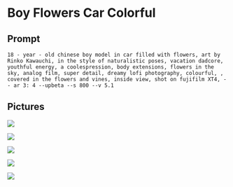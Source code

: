 # Boy Flowers Car Colorful

## Prompt

```
18 - year - old chinese boy model in car filled with flowers, art by Rinko Kawauchi, in the style of naturalistic poses, vacation dadcore, youthful energy, a coolespression, body extensions, flowers in the sky, analog film, super detail, dreamy lofi photography, colourful, , covered in the flowers and vines, inside view, shot on fujifilm XT4, - - ar 3: 4 --upbeta --s 800 --v 5.1
```

## Pictures

![](https://cdn.discordapp.com/attachments/1008571029804810332/1105003510887620648/fatdoge_18_-_year_-_old_chinese_boy_model_in_car_filled_with_fl_efe89bc0-80ee-4a9e-ba5e-0d20fd772803.png)

![](https://cdn.discordapp.com/attachments/1008571029804810332/1105000745822081084/fatdoge_18_-_year_-_old_chinese_boy_model_in_car_filled_with_fl_dc20f7c3-4c1b-4379-9e0e-9ac19222fc69.png)

![](https://cdn.discordapp.com/attachments/1008571029804810332/1105000673210273832/fatdoge_18_-_year_-_old_chinese_boy_model_in_car_filled_with_fl_c23da074-bff2-44a7-a8eb-251cdae216cb.png)

![](https://cdn.discordapp.com/attachments/1008571029804810332/1105001010876911616/fatdoge_18_-_year_-_old_chinese_boy_model_in_car_filled_with_fl_1af07815-fe39-43ce-b67c-dfb82e40a53b.png)

![](https://cdn.discordapp.com/attachments/1008571029804810332/1105001740228640778/fatdoge_18_-_year_-_old_chinese_boy_model_in_car_filled_with_fl_cfe17944-fa4f-4026-8717-f17a5a6cb34c.png)
